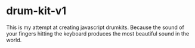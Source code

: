 # drum-kit-v1

This is my attempt at creating javascript drumkits.
Because the sound of your fingers hitting the keyboard produces the most beautiful sound in the world.